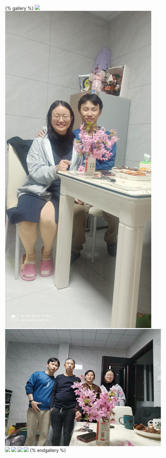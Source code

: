 {% gallery %}
![](../pic/daily/001.jpg)
![](../pic/daily/002.jpg)
![](../pic/daily/003.jpg)
![](../pic/daily/004.jpg)
![](../pic/daily/005.jpg)
![](../pic/daily/006.jpg)
![](../pic/daily/007.jpg)
{% endgallery %}